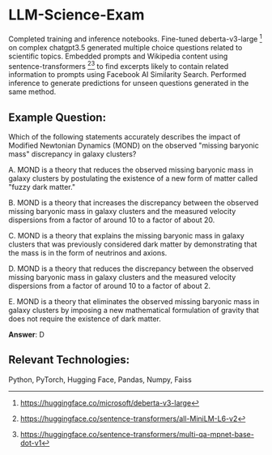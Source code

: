 # LLM-Science-Exam

Completed training and inference notebooks. Fine-tuned deberta-v3-large [^1] on complex chatgpt3.5 generated multiple choice questions related to scientific topics. Embedded prompts and Wikipedia content using sentence-transformers [^2][^3] to find excerpts likely to contain related information to prompts using Facebook AI Similarity Search. Performed inference to generate predictions for unseen questions generated in the same method.

## Example Question:
Which of the following statements accurately describes the impact of Modified Newtonian Dynamics (MOND) on the observed "missing baryonic mass" discrepancy in galaxy clusters?

A. MOND is a theory that reduces the observed missing baryonic mass in galaxy clusters by postulating the existence of a new form of matter called "fuzzy dark matter."

B. MOND is a theory that increases the discrepancy between the observed missing baryonic mass in galaxy clusters and the measured velocity dispersions from a factor of around 10 to a factor of about 20.

C. MOND is a theory that explains the missing baryonic mass in galaxy clusters that was previously considered dark matter by demonstrating that the mass is in the form of neutrinos and axions.

D. MOND is a theory that reduces the discrepancy between the observed missing baryonic mass in galaxy clusters and the measured velocity dispersions from a factor of around 10 to a factor of about 2.

E. MOND is a theory that eliminates the observed missing baryonic mass in galaxy clusters by imposing a new mathematical formulation of gravity that does not require the existence of dark matter.

**Answer**: D

## Relevant Technologies:
Python, PyTorch, Hugging Face, Pandas, Numpy, Faiss

[^1]: https://huggingface.co/microsoft/deberta-v3-large
[^2]: https://huggingface.co/sentence-transformers/all-MiniLM-L6-v2
[^3]: https://huggingface.co/sentence-transformers/multi-qa-mpnet-base-dot-v1
